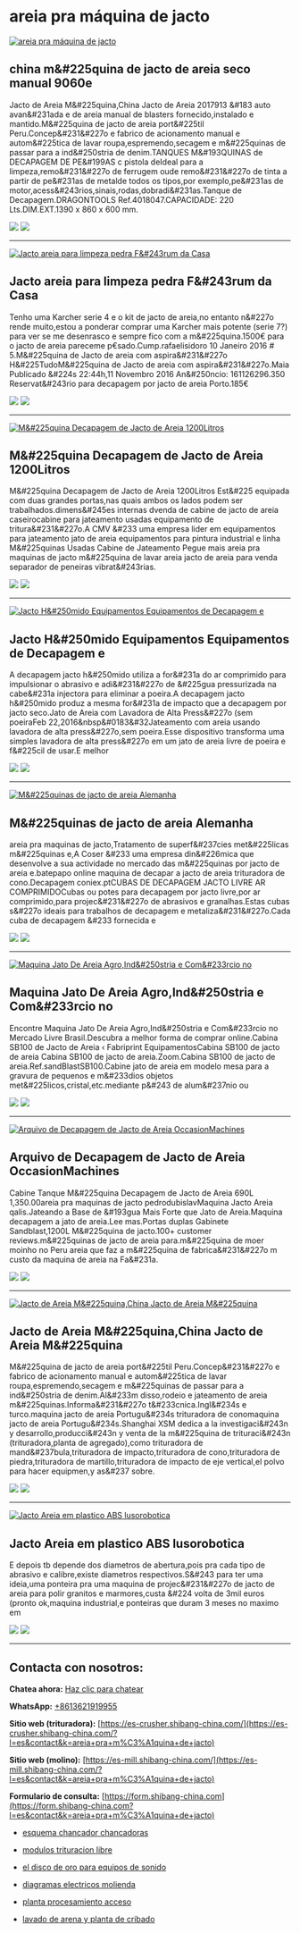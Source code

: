 # areia pra máquina de jacto

<a href="https://swt.shibang-china.com/?l=es&img&k=areia+pra+m%C3%A1quina+de+jacto" target="_blank">![areia pra máquina de jacto](http://static.shibang-china.com/all-800x300/1193.jpg)</a>

## china m&#225quina de jacto de areia seco manual 9060e
Jacto de Areia M&#225quina,China Jacto de Areia 2017913 &#183 auto avan&#231ada e de areia manual de blasters fornecido,instalado e mantido.M&#225quina de jacto de areia port&#225til Peru.Concep&#231&#227o e fabrico de acionamento manual e autom&#225tica de lavar roupa,espremendo,secagem e m&#225quinas de passar para a ind&#250stria de denim.TANQUES M&#193QUINAS de DECAPAGEM DE PE&#199AS c pistola deIdeal para a limpeza,remo&#231&#227o de ferrugem oude remo&#231&#227o de tinta a partir de pe&#231as de metalde todos os tipos,por exemplo,pe&#231as de motor,acess&#243rios,sinais,rodas,dobradi&#231as.Tanque de Decapagem.DRAGONTOOLS Ref.4018047.CAPACIDADE: 220 Lts.DIM.EXT.1390 x 860 x 600 mm.


<a href="https://whatsapp.shibangsoft.com/WhatsApp.php" target="_blank" title="WhatsApp">![](http://static.shibang-china.com/icon/whatsapp.png)</a> <a href="https://swt.shibang-china.com/?l=es&icon&k=areia+pra+m%C3%A1quina+de+jacto" target="_blank">![](http://static.shibang-china.com/icon/chat-es.png)</a>

---

<a href="https://swt.shibang-china.com/?l=es&img&k=areia+pra+m%C3%A1quina+de+jacto" target="_blank">![Jacto areia para limpeza pedra F&#243rum da Casa](http://static.shibang-china.com/all-800x300/1456.jpg)</a>

## Jacto areia para limpeza pedra F&#243rum da Casa
Tenho uma Karcher serie 4 e o kit de jacto de areia,no entanto n&#227o rende muito,estou a ponderar comprar uma Karcher mais potente (serie 7?) para ver se me desenrasco e sempre fico com a m&#225quina.1500€ para o jacto de areia pareceme p€sado.Cump.rafaelisidoro 10 Janeiro 2016 # 5.M&#225quina de Jacto de areia com aspira&#231&#227o H&#225TudoM&#225quina de Jacto de areia com aspira&#231&#227o.Maia Publicado &#224s 22:44h,11 Novembro 2016 An&#250ncio: 161126296.350 Reservat&#243rio para decapagem por jacto de areia Porto.185€


<a href="https://whatsapp.shibangsoft.com/WhatsApp.php" target="_blank" title="WhatsApp">![](http://static.shibang-china.com/icon/whatsapp.png)</a> <a href="https://swt.shibang-china.com/?l=es&icon&k=areia+pra+m%C3%A1quina+de+jacto" target="_blank">![](http://static.shibang-china.com/icon/chat-es.png)</a>

---

<a href="https://swt.shibang-china.com/?l=es&img&k=areia+pra+m%C3%A1quina+de+jacto" target="_blank">![M&#225quina Decapagem de Jacto de Areia 1200Litros](http://static.shibang-china.com/all-800x300/625.jpg)</a>

## M&#225quina Decapagem de Jacto de Areia 1200Litros
M&#225quina Decapagem de Jacto de Areia 1200Litros Est&#225 equipada com duas grandes portas,nas quais ambos os lados podem ser trabalhados.dimens&#245es internas dvenda de cabine de jacto de areia caseirocabine para jateamento usadas equipamento de tritura&#231&#227o.A CMV &#233 uma empresa lider em equipamentos para jateamento jato de areia equipamentos para pintura industrial e linha M&#225quinas Usadas Cabine de Jateamento Pegue mais areia pra maquinas de jacto m&#225quina de lavar areia jacto de areia para venda separador de peneiras vibrat&#243rias.


<a href="https://whatsapp.shibangsoft.com/WhatsApp.php" target="_blank" title="WhatsApp">![](http://static.shibang-china.com/icon/whatsapp.png)</a> <a href="https://swt.shibang-china.com/?l=es&icon&k=areia+pra+m%C3%A1quina+de+jacto" target="_blank">![](http://static.shibang-china.com/icon/chat-es.png)</a>

---

<a href="https://swt.shibang-china.com/?l=es&img&k=areia+pra+m%C3%A1quina+de+jacto" target="_blank">![Jacto H&#250mido Equipamentos Equipamentos de Decapagem e](http://static.shibang-china.com/all-800x300/609.jpg)</a>

## Jacto H&#250mido Equipamentos Equipamentos de Decapagem e
A decapagem jacto h&#250mido utiliza a for&#231a do ar comprimido para impulsionar o abrasivo e adi&#231&#227o de &#225gua pressurizada na cabe&#231a injectora para eliminar a poeira.A decapagem jacto h&#250mido produz a mesma for&#231a de impacto que a decapagem por jacto seco.Jato de Areia com Lavadora de Alta Press&#227o (sem poeiraFeb 22,2016&nbsp&#0183&#32Jateamento com areia usando lavadora de alta press&#227o,sem poeira.Esse dispositivo transforma uma simples lavadora de alta press&#227o em um jato de areia livre de poeira e f&#225cil de usar.E melhor


<a href="https://whatsapp.shibangsoft.com/WhatsApp.php" target="_blank" title="WhatsApp">![](http://static.shibang-china.com/icon/whatsapp.png)</a> <a href="https://swt.shibang-china.com/?l=es&icon&k=areia+pra+m%C3%A1quina+de+jacto" target="_blank">![](http://static.shibang-china.com/icon/chat-es.png)</a>

---

<a href="https://swt.shibang-china.com/?l=es&img&k=areia+pra+m%C3%A1quina+de+jacto" target="_blank">![M&#225quinas de jacto de areia Alemanha](http://static.shibang-china.com/all-800x300/28.jpg)</a>

## M&#225quinas de jacto de areia Alemanha
areia pra maquinas de jacto,Tratamento de superf&#237cies met&#225licas m&#225quinas e,A Coser &#233 uma empresa din&#226mica que desenvolve a sua actividade no mercado das m&#225quinas por jacto de areia e.batepapo online maquina de decapar a jacto de areia trituradora de cono.Decapagem coniex.ptCUBAS DE DECAPAGEM JACTO LIVRE AR COMPRIMIDOCubas ou potes para decapagem por jacto livre,por ar comprimido,para projec&#231&#227o de abrasivos e granalhas.Estas cubas s&#227o ideais para trabalhos de decapagem e metaliza&#231&#227o.Cada cuba de decapagem &#233 fornecida e


<a href="https://whatsapp.shibangsoft.com/WhatsApp.php" target="_blank" title="WhatsApp">![](http://static.shibang-china.com/icon/whatsapp.png)</a> <a href="https://swt.shibang-china.com/?l=es&icon&k=areia+pra+m%C3%A1quina+de+jacto" target="_blank">![](http://static.shibang-china.com/icon/chat-es.png)</a>

---

<a href="https://swt.shibang-china.com/?l=es&img&k=areia+pra+m%C3%A1quina+de+jacto" target="_blank">![Maquina Jato De Areia Agro,Ind&#250stria e Com&#233rcio no](http://static.shibang-china.com/all-800x300/100.jpg)</a>

## Maquina Jato De Areia Agro,Ind&#250stria e Com&#233rcio no
Encontre Maquina Jato De Areia Agro,Ind&#250stria e Com&#233rcio no Mercado Livre Brasil.Descubra a melhor forma de comprar online.Cabina SB100 de Jacto de Areia ‹ Fabriprint EquipamentosCabina SB100 de jacto de areia Cabina SB100 de jacto de areia.Zoom.Cabina SB100 de jacto de areia.Ref.sandBlastSB100.Cabine jato de areia em modelo mesa para a gravura de pequenos e m&#233dios objetos met&#225licos,cristal,etc.mediante p&#243 de alum&#237nio ou


<a href="https://whatsapp.shibangsoft.com/WhatsApp.php" target="_blank" title="WhatsApp">![](http://static.shibang-china.com/icon/whatsapp.png)</a> <a href="https://swt.shibang-china.com/?l=es&icon&k=areia+pra+m%C3%A1quina+de+jacto" target="_blank">![](http://static.shibang-china.com/icon/chat-es.png)</a>

---

<a href="https://swt.shibang-china.com/?l=es&img&k=areia+pra+m%C3%A1quina+de+jacto" target="_blank">![Arquivo de Decapagem de Jacto de Areia OccasionMachines](http://static.shibang-china.com/all-800x300/729.jpg)</a>

## Arquivo de Decapagem de Jacto de Areia OccasionMachines
Cabine Tanque M&#225quina Decapagem de Jacto de Areia 690L 1,350.00areia pra maquinas de jacto pedrodubislavMaquina Jacto Areia qalis.Jateando a Base de &#193gua Mais Forte que Jato de Areia.Maquina decapagem a jato de areia.Lee mas.Portas duplas Gabinete Sandblast,1200L M&#225quina de jacto.100+ customer reviews.m&#225quinas de jacto de areia para.m&#225quina de moer moinho no Peru areia que faz a m&#225quina de fabrica&#231&#227o m custo da maquina de areia na Fa&#231a.


<a href="https://whatsapp.shibangsoft.com/WhatsApp.php" target="_blank" title="WhatsApp">![](http://static.shibang-china.com/icon/whatsapp.png)</a> <a href="https://swt.shibang-china.com/?l=es&icon&k=areia+pra+m%C3%A1quina+de+jacto" target="_blank">![](http://static.shibang-china.com/icon/chat-es.png)</a>

---

<a href="https://swt.shibang-china.com/?l=es&img&k=areia+pra+m%C3%A1quina+de+jacto" target="_blank">![Jacto de Areia M&#225quina,China Jacto de Areia M&#225quina](http://static.shibang-china.com/all-800x300/329.jpg)</a>

## Jacto de Areia M&#225quina,China Jacto de Areia M&#225quina
M&#225quina de jacto de areia port&#225til Peru.Concep&#231&#227o e fabrico de acionamento manual e autom&#225tica de lavar roupa,espremendo,secagem e m&#225quinas de passar para a ind&#250stria de denim.Al&#233m disso,rodeio e jateamento de areia m&#225quinas.Informa&#231&#227o t&#233cnica.Ingl&#234s e turco.maquina jacto de areia Portugu&#234s trituradora de conomaquina jacto de areia Portugu&#234s.Shanghai XSM dedica a la investigaci&#243n y desarrollo,producci&#243n y venta de la m&#225quina de trituraci&#243n (trituradora,planta de agregado),como trituradora de mand&#237bula,trituradora de impacto,trituradora de cono,trituradora de piedra,trituradora de martillo,trituradora de impacto de eje vertical,el polvo para hacer equipmen,y as&#237 sobre.


<a href="https://whatsapp.shibangsoft.com/WhatsApp.php" target="_blank" title="WhatsApp">![](http://static.shibang-china.com/icon/whatsapp.png)</a> <a href="https://swt.shibang-china.com/?l=es&icon&k=areia+pra+m%C3%A1quina+de+jacto" target="_blank">![](http://static.shibang-china.com/icon/chat-es.png)</a>

---

<a href="https://swt.shibang-china.com/?l=es&img&k=areia+pra+m%C3%A1quina+de+jacto" target="_blank">![Jacto Areia em plastico ABS lusorobotica](http://static.shibang-china.com/all-800x300/1119.jpg)</a>

## Jacto Areia em plastico ABS lusorobotica
E depois tb depende dos diametros de abertura,pois pra cada tipo de abrasivo e calibre,existe diametros respectivos.S&#243 para ter uma ideia,uma ponteira pra uma maquina de projec&#231&#227o de jacto de areia para polir granitos e marmores,custa &#224 volta de 3mil euros (pronto ok,maquina industrial,e ponteiras que duram 3 meses no maximo em

<a href="https://whatsapp.shibangsoft.com/WhatsApp.php" target="_blank" title="WhatsApp">![](http://static.shibang-china.com/icon/whatsapp.png)</a> <a href="https://swt.shibang-china.com/?l=es&icon&k=areia+pra+m%C3%A1quina+de+jacto" target="_blank">![](http://static.shibang-china.com/icon/chat-es.png)</a>

---
## Contacta con nosotros:

**Chatea ahora:** [Haz clic para chatear](https://swt.shibang-china.com?l=es&contact&k=areia+pra+m%C3%A1quina+de+jacto)

**WhatsApp:**  [+8613621919955](https://whatsapp.shibangsoft.com/WhatsApp.php)

**Sitio web (trituradora):** [https://es-crusher.shibang-china.com/](https://es-crusher.shibang-china.com/?l=es&contact&k=areia+pra+m%C3%A1quina+de+jacto)

**Sitio web (molino):** [https://es-mill.shibang-china.com/](https://es-mill.shibang-china.com/?l=es&contact&k=areia+pra+m%C3%A1quina+de+jacto)

**Formulario de consulta:** [https://form.shibang-china.com](https://form.shibang-china.com?l=es&contact&k=areia+pra+m%C3%A1quina+de+jacto)

* [esquema chancador chancadoras](../77/esquema%20chancador%20chancadoras.md)

* [modulos trituracion libre](../79/modulos%20trituracion%20libre.md)

* [el disco de oro para equipos de sonido](../66/el%20disco%20de%20oro%20para%20equipos%20de%20sonido.md)

* [diagramas electricos molienda](../66/diagramas%20electricos%20molienda.md)

* [planta procesamiento acceso](../80/planta%20procesamiento%20acceso.md)

* [lavado de arena y planta de cribado](../66/lavado%20de%20arena%20y%20planta%20de%20cribado.md)